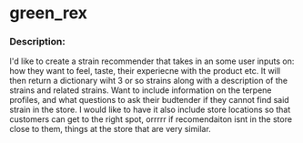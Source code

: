 # green_rex

### Description:
  I'd like to create a strain recommender that takes in an some user inputs on: how they want to feel, taste, their experiecne with the product etc. It will then return a dictionary wiht 3 or so strains along with a description of the strains and related strains. Want to include information on the terpene profiles, and what questions to ask their budtender if they cannot find said strain in the store. I would like to have it also include store locations so that customers can get to the right spot, orrrrr if recomendaiton isnt in the store close to them, things at the store that are very similar. 
  
